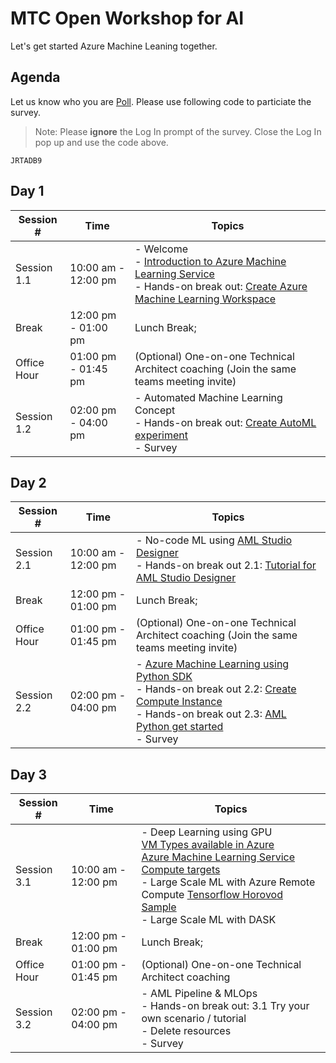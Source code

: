 # MTC Open Workshop for AI

Let's get started Azure Machine Leaning together.

## Agenda

Let us know who you are [Poll](https://app.klaxoon.com/animate/survey/). Please use following code to particiate the survey.

> Note: Please __ignore__ the Log In prompt of the survey. Close the Log In pop up and use the code above.

```text
JRTADB9
```

## Day 1

Session # | Time | Topics
---|---|---
Session 1.1 | 10:00 am - 12:00 pm |- Welcome</br>- [Introduction to Azure Machine Learning Service](https://livesend.microsoft.com/i/92NKU9M0r1TqTryfB2DKSrfvb0PRgOywoyZQXLWG5vTgKPLUSSIGN___cIVnzma6qekxOtIZ9DenhH4pVTTnzxD2kVldC8f931m3BiFW9gAWktBzN1Zni5OCR3EqxDryO3CRFde6B)</br>- Hands-on break out: [Create Azure Machine Learning Workspace](https://docs.microsoft.com/en-us/azure/machine-learning/how-to-manage-workspace?tabs=azure-portal)
Break | 12:00 pm - 01:00 pm | Lunch Break;
Office Hour | 01:00 pm - 01:45 pm | (Optional) One-on-one Technical Architect coaching (Join the same teams meeting invite)
Session 1.2 | 02:00 pm - 04:00 pm |- Automated Machine Learning Concept</br> - Hands-on break out: [Create AutoML experiment](https://docs.microsoft.com/en-us/azure/machine-learning/tutorial-first-experiment-automated-ml)</br>- Survey

## Day 2

Session # | Time | Topics
---|---|---
Session 2.1|10:00 am - 12:00 pm|- No-code ML using [AML Studio Designer](https://docs.microsoft.com/en-us/azure/machine-learning/concept-designer)</br>- Hands-on break out 2.1: [Tutorial for AML Studio Designer](https://docs.microsoft.com/en-us/azure/machine-learning/tutorial-designer-automobile-price-train-score)</br>
Break | 12:00 pm - 01:00 pm | Lunch Break;
Office Hour | 01:00 pm - 01:45 pm | (Optional) One-on-one Technical Architect coaching (Join the same teams meeting invite)
Session 2.2 | 02:00 pm - 04:00 pm |- [Azure Machine Learning using Python SDK](https://github.com/hyssh/mtc-open-workshop/tree/master/Notebooks/tutorials/create-first-ml-experiment)</br> - Hands-on break out 2.2: [Create Compute Instance](https://docs.microsoft.com/en-us/azure/machine-learning/how-to-create-attach-compute-studio#portal-create) </br>- Hands-on break out 2.3: [AML Python get started](https://github.com/hyssh/mtc-open-workshop/tree/master/Notebooks/tutorials/create-first-ml-experiment) </br>- Survey

## Day 3

Session # | Time | Topics
---|---|---
Session 3.1|10:00 am - 12:00 pm|- Deep Learning using GPU</br>[VM Types available in Azure](https://docs.microsoft.com/en-us/azure/virtual-machines/sizes-gpu)</br>[Azure Machine Learning Service Compute targets](https://docs.microsoft.com/en-us/azure/machine-learning/concept-compute-target)</br>- Large Scale ML with Azure Remote Compute [Tensorflow Horovod Sample](https://github.com/hyssh/mtc-open-workshop/blob/master/Notebooks/how-to-use-azureml/ml-frameworks/tensorflow/distributed-tensorflow-with-horovod/distributed-tensorflow-with-horovod.ipynb)</br>- Large Scale ML with DASK
Break | 12:00 pm - 01:00 pm | Lunch Break;
Office Hour | 01:00 pm - 01:45 pm | (Optional) One-on-one Technical Architect coaching
Session 3.2 | 02:00 pm - 04:00 pm |- AML Pipeline & MLOps</br> - Hands-on break out: 3.1 Try your own scenario / tutorial</br>- Delete resources </br>- Survey

